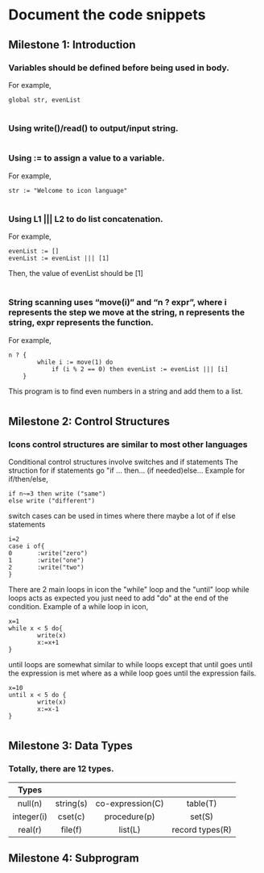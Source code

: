 # Document the code snippets

## Milestone 1: Introduction

### Variables should be defined before being used in body.
For example,
```
global str, evenList
```
#

### Using write()/read() to output/input string.

#

### Using := to assign a value to a variable.
For example,
```
str := "Welcome to icon language"
```
#

### Using L1 ||| L2 to do list concatenation.
For example,
```
evenList := []
evenList := evenList ||| [1]
```
Then, the value of evenList should be [1]
#

### String scanning uses “move(i)” and “n ? expr”, where i represents the step we move at the string, n represents the string, expr represents the function.
For example,
```
n ? {
        while i := move(1) do
            if (i % 2 == 0) then evenList := evenList ||| [i]
    } 
```
This program is to find even numbers in a string and add them to a list.
#

## Milestone 2: Control Structures

### Icons control structures are similar to most other languages
Conditional control structures involve switches and if statements
The struction for if statements go "if ... then... (if needed)else...
Example for if/then/else,
```
if n~=3 then write ("same") 
else write ("different")
```
switch cases can be used in times where there maybe a lot of if else statements
```
i=2
case i of{
0       :write("zero")
1       :write("one")
2       :write("two")
}
```
There are 2 main loops in icon the "while" loop and the "until" loop
while loops acts as expected you just need to add "do" at the end of the condition.
Example of a while loop in icon,
```
x=1
while x < 5 do{
        write(x)
        x:=x+1
}
```
until loops are somewhat similar to while loops except that until goes until the expression is met where as a while loop goes until the expression fails.
```
x=10
until x < 5 do {
        write(x)
        x:=x-1
}
```
#

## Milestone 3: Data Types

### Totally, there are 12 types.
|Types|   |    |    |
| :---: | :---: | :---: | :---: |
|null(n)    |     string(s) | co-expression(C) | table(T)|
|integer(i)  |    cset(c)  |  procedure(p)    |  set(S)|
|real(r)    |     file(f)   | list(L)         |  record types(R)|

## Milestone 4: Subprogram

###




